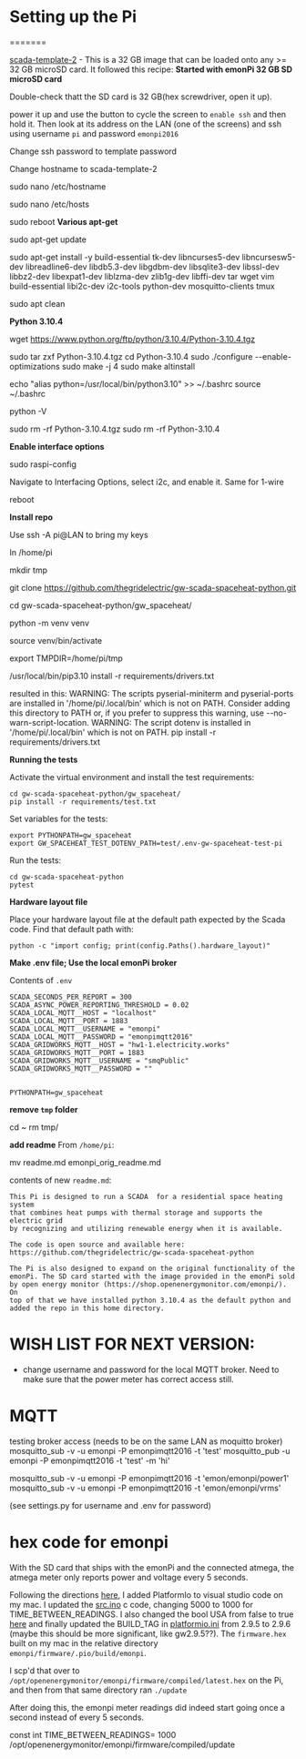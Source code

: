 # Setting up the Pi
=======


[scada-template-2](https://drive.google.com/drive/u/0/folders/1stNbaPS0m_K00DqltmTKjR6WiAvD7Pge) -
This is a 32 GB image that can be loaded onto any >= 32 GB microSD card. It followed this recipe:
 **Started with emonPi 32 GB SD microSD card**

Double-check thatt the SD card is 32 GB(hex screwdriver, open it up).

power it up and use the button to cycle the screen to `enable ssh` and then hold it. Then
look at its address on the LAN (one of the screens) and ssh using username `pi` and password `emonpi2016`

Change ssh password to template password

Change hostname to scada-template-2

sudo nano /etc/hostname

sudo nano /etc/hosts

sudo reboot
 **Various apt-get**

sudo apt-get update

sudo apt-get install -y build-essential tk-dev libncurses5-dev libncursesw5-dev libreadline6-dev libdb5.3-dev libgdbm-dev libsqlite3-dev libssl-dev libbz2-dev libexpat1-dev liblzma-dev zlib1g-dev libffi-dev tar wget vim build-essential libi2c-dev i2c-tools python-dev mosquitto-clients tmux

sudo apt clean


**Python 3.10.4**

wget https://www.python.org/ftp/python/3.10.4/Python-3.10.4.tgz

sudo tar zxf Python-3.10.4.tgz
cd Python-3.10.4
sudo ./configure --enable-optimizations
sudo make -j 4
sudo make altinstall


echo "alias python=/usr/local/bin/python3.10" >> ~/.bashrc
source ~/.bashrc

python -V

sudo rm -rf Python-3.10.4.tgz
sudo rm -rf Python-3.10.4

**Enable interface options**

sudo raspi-config 

Navigate to Interfacing Options, select i2c, and enable it. 
Same for 1-wire

reboot

**Install repo**

Use ssh -A pi@LAN to bring my keys

In /home/pi

mkdir tmp

git clone https://github.com/thegridelectric/gw-scada-spaceheat-python.git

cd gw-scada-spaceheat-python/gw_spaceheat/

python -m venv venv

source venv/bin/activate


export TMPDIR=/home/pi/tmp


 /usr/local/bin/pip3.10 install -r requirements/drivers.txt

 resulted in this:
   WARNING: The scripts pyserial-miniterm and pyserial-ports are installed in '/home/pi/.local/bin' which is not on PATH.
  Consider adding this directory to PATH or, if you prefer to suppress this warning, use --no-warn-script-location.
  WARNING: The script dotenv is installed in '/home/pi/.local/bin' which is not on PATH.
pip install -r requirements/drivers.txt

**Running the tests**

Activate the virtual environment and install the test requirements: 

    cd gw-scada-spaceheat-python/gw_spaceheat/
    pip install -r requirements/test.txt

Set variables for the tests: 

    export PYTHONPATH=gw_spaceheat
    export GW_SPACEHEAT_TEST_DOTENV_PATH=test/.env-gw-spaceheat-test-pi

Run the tests:

    cd gw-scada-spaceheat-python
    pytest


**Hardware layout file**

Place your hardware layout file at the default path expected by the Scada code. Find that default path with: 

    python -c "import config; print(config.Paths().hardware_layout)"

**Make .env file; Use the local emonPi broker**

Contents of `.env`

```
SCADA_SECONDS_PER_REPORT = 300
SCADA_ASYNC_POWER_REPORTING_THRESHOLD = 0.02
SCADA_LOCAL_MQTT__HOST = "localhost"
SCADA_LOCAL_MQTT__PORT = 1883
SCADA_LOCAL_MQTT__USERNAME = "emonpi"
SCADA_LOCAL_MQTT__PASSWORD = "emonpimqtt2016"
SCADA_GRIDWORKS_MQTT__HOST = "hw1-1.electricity.works"
SCADA_GRIDWORKS_MQTT__PORT = 1883
SCADA_GRIDWORKS_MQTT__USERNAME = "smqPublic"
SCADA_GRIDWORKS_MQTT__PASSWORD = ""


PYTHONPATH=gw_spaceheat
```

**remove `tmp` folder**

cd ~
rm tmp/

**add readme**
From `/home/pi`:

mv readme.md emonpi_orig_readme.md

contents of new `readme.md`:

```
This Pi is designed to run a SCADA  for a residential space heating system
that combines heat pumps with thermal storage and supports the electric grid
by recognizing and utilizing renewable energy when it is available.

The code is open source and available here:
https://github.com/thegridelectric/gw-scada-spaceheat-python

The Pi is also designed to expand on the original functionality of the
emonPi. The SD card started with the image provided in the emonPi sold
by open energy monitor (https://shop.openenergymonitor.com/emonpi/). On
top of that we have installed python 3.10.4 as the default python and
added the repo in this home directory.
```


# WISH LIST FOR NEXT VERSION: 
 - change username and password for the local MQTT broker. Need to make sure that the 
power meter has correct access still.



# MQTT


testing broker access (needs to be on the same LAN as moquitto broker)
mosquitto_sub -v -u emonpi -P emonpimqtt2016 -t 'test'
mosquitto_pub -u emonpi -P emonpimqtt2016 -t 'test' -m 'hi'

mosquitto_sub -v -u emonpi -P emonpimqtt2016 -t 'emon/emonpi/power1'
mosquitto_sub -v -u emonpi -P emonpimqtt2016 -t 'emon/emonpi/vrms'

(see settings.py for username and .env for password)

# hex code for emonpi

With the SD card that ships with the emonPi and the connected atmega, the atmega meter only reports power and voltage every 5 seconds. 

Following the directions [here](https://guide.openenergymonitor.org/technical/compiling/), I added PlatformIo to visual studio code on my mac. I updated the [src.ino](https://github.com/openenergymonitor/emonpi/blob/master/firmware/src/src.ino#L85) c code, changing 5000 to 1000 for TIME_BETWEEN_READINGS. I also changed the bool USA from false to true [here](https://github.com/openenergymonitor/emonpi/blob/master/firmware/src/src.ino#L95) and finally updated the BUILD_TAG in [platformio.ini](https://github.com/openenergymonitor/emonpi/blob/master/firmware/platformio.ini#L30) from 2.9.5 to 2.9.6 (maybe this should be more significant, like gw2.9.5??). The `firmware.hex` built on my mac in the relative directory `emonpi/firmware/.pio/build/emonpi`. 

I scp'd that over to `/opt/openenergymonitor/emonpi/firmware/compiled/latest.hex` on the Pi, and then from that same directory ran `./update`

After doing this, the emonpi meter readings did indeed start going once a second instead of every 5 seconds.

const int TIME_BETWEEN_READINGS=  1000
/opt/openenergymonitor/emonpi/firmware/compiled/update
